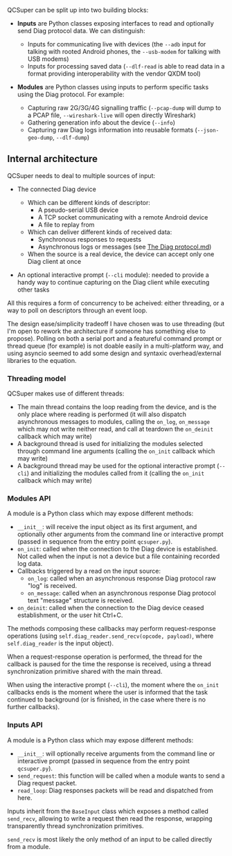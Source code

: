 QCSuper can be split up into two building blocks:

* **Inputs** are Python classes exposing interfaces to read and optionally send Diag protocol data. We can distinguish:
  * Inputs for communicating live with devices (the `--adb` input for talking with rooted Android phones, the `--usb-modem` for talking with USB modems)
  * Inputs for processing saved data (`--dlf-read` is able to read data in a format providing interoperability with the vendor QXDM tool)

* **Modules** are Python classes using inputs to perform specific tasks using the Diag protocol. For example:
  * Capturing raw 2G/3G/4G signalling traffic (`--pcap-dump` will dump to a PCAP file, `--wireshark-live` will open directly Wireshark)
  * Gathering generation info about the device (`--info`)
  * Capturing raw Diag logs information into reusable formats (`--json-geo-dump`, `--dlf-dump`)

## Internal architecture

QCSuper needs to deal to multiple sources of input:

* The connected Diag device
  * Which can be different kinds of descriptor:
    * A pseudo-serial USB device
    * A TCP socket communicating with a remote Android device
    * A file to replay from
  * Which can deliver different kinds of received data:
    * Synchronous responses to requests
    * Asynchronous logs or messages (see [The Diag protocol.md](The%20Diag%20protocol.md))
  * When the source is a real device, the device can accept only one Diag client at once

* An optional interactive prompt (`--cli` module): needed to provide a handy way to continue capturing on the Diag client while executing other tasks

All this requires a form of concurrency to be acheived: either threading, or a way to poll on descriptors through an event loop.

The design ease/simplicity tradeoff I have chosen was to use threading (but I'm open to rework the architecture if someone has something else to propose). Polling on both a serial port and a featureful command prompt or thread queue (for example) is not doable easily in a multi-platform way, and using asyncio seemed to add some design and syntaxic overhead/external libraries to the equation.

### Threading model

QCSuper makes use of different threads:

* The main thread contains the loop reading from the device, and is the only place where reading is performed (it will also dispatch asynchronous messages to modules, calling the `on_log`, `on_message` which may not write neither read, and call at teardown the `on_deinit` callback which may write)
* A background thread is used for initializing the modules selected through command line arguments (calling the `on_init` callback which may write)
* A background thread may be used for the optional interactive prompt (`--cli`) and initializing the modules called from it (calling the `on_init` callback which may write)

### Modules API

A module is a Python class which may expose different methods:

* `__init__`: will receive the input object as its first argument, and optionally other arguments from the command line or interactive prompt (passed in sequence from the entry point `qcsuper.py`).
* `on_init`: called when the connection to the Diag device is established. Not called when the input is not a device but a file containing recorded log data.
* Callbacks triggered by a read on the input source:
  * `on_log`: called when an asynchronous response Diag protocol raw "log" is received.
  * `on_message`: called when an asynchronous response Diag protocol text "message" structure is received.
* `on_deinit`: called when the connection to the Diag device ceased establishment, or the user hit Ctrl+C.

The methods composing these callbacks may perform request-response operations (using `self.diag_reader.send_recv(opcode, payload)`, where `self.diag_reader` is the input object).

When a request-response operation is performed, the thread for the callback is paused for the time the response is received, using a thread synchronization primitive shared with the main thread.

When using the interactive prompt (`--cli`), the moment where the `on_init` callbacks ends is the moment where the user is informed that the task continued to background (or is finished, in the case where there is no further callbacks).

### Inputs API

A module is a Python class which may expose different methods:

* `__init__`: will optionally receive arguments from the command line or interactive prompt (passed in sequence from the entry point `qcsuper.py`).
* `send_request`: this function will be called when a module wants to send a Diag request packet.
* `read_loop`: Diag responses packets will be read and dispatched from here.

Inputs inherit from the `BaseInput` class which exposes a method called `send_recv`, allowing to write a request then read the response, wrapping transparently thread synchronization primitives.

`send_recv` is most likely the only method of an input to be called directly from a module.
